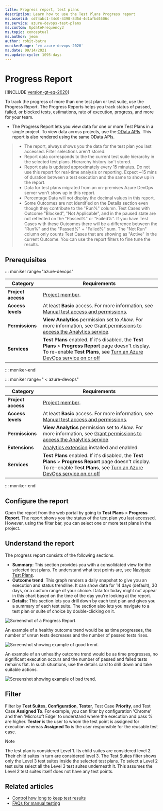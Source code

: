```yaml
---
title: Progress report, test plans
description: Learn how to use the Test Plans Progress report  
ms.assetid: cd74abc1-44c0-4390-8d5d-4d1afbd4606c
ms.service: azure-devops-test-plans
ms.custom: UpdateFrequency3
ms.topic: conceptual
ms.author: jeom
author: rohit-batra
monikerRange: '>= azure-devops-2020'
ms.date: 09/14/2021
ms.update-cycle: 1095-days
---
```


# Progress Report

[!INCLUDE [version-gt-eq-2020](../includes/version-gt-eq-2020.md)]  
  
To track the progress of more than one test plan or test suite, use the Progress Report. The Progress Reports helps you track status of passed, failed, or blocked tests, estimations, rate of execution, progress, and more for your team.

- The Progress Report lets you view data for one or more Test Plans in a single project. To view data across projects, use the [OData APIs](../report/extend-analytics/data-model-analytics-service.md). This report is also rendered using the same OData APIs. 
> - The report, always shows you the data for the test plan you last accessed. Filter selections aren't stored.  
> - Report data corresponds to the the current test suite hierarchy in the selected test plans. Hierarchy history isn't stored.
> - Report data is updated approximately every 15 minutes. Do not use this report for real-time analysis or reporting. Expect ~15 mins of duration between a test execution and the same to show up in the report. 
> - Data for test plans migrated from an on-premises Azure DevOps server won't show up in this report.
> - Percentage Data will not display the decimal values in this report.
> - Some Outcomes are not identified on the Details section even though they contribute to the "Run%" column. Test Cases with Outcome "Blocked", "Not Applicable", and in the paused state are not reflected on the "Passed%" or "Failed%". If you have Test Cases with these Outcomes there will be a difference between the "Run%" and the "Passed%" + "Failed%" sum. The "Not Run" column only counts Test Cases that are showing as "Active" in the current Outcome. You can use the report filters to fine tune the results.   

## Prerequisites

::: moniker range="azure-devops"

| Category | Requirements |
|--------------|-------------|
|**Project access**| [Project member](../organizations/security/add-users-team-project.md). |
|**Access levels**| At least **Basic** access. For more information, see [Manual test access and permissions](manual-test-permissions.md). |
| **Permissions** |**View Analytics**  permission set to *Allow*. For more information, see [Grant permissions to access the Analytics service](../report/powerbi/analytics-security.md).| 
|**Services** |**Test Plans** enabled. If it's disabled, the **Test Plans** > **Progress Report** page doesn't display. To re-enable **Test Plans**, see [Turn an Azure DevOps service on or off](../organizations/settings/set-services.md)|

::: moniker-end

::: moniker range=" < azure-devops"

| Category | Requirements |
|--------------|-------------|
|**Project access**| [Project member](../organizations/security/add-users-team-project.md). |
|**Access levels**| At least **Basic** access. For more information, see [Manual test access and permissions](manual-test-permissions.md). |
| **Permissions** |**View Analytics**  permission set to *Allow*. For more information, see [Grant permissions to access the Analytics service](../report/powerbi/analytics-security.md).| 
| **Extensions** |[Analytics extension](../report/dashboards/analytics-extension.md) installed and enabled.   |
|**Services** |**Test Plans** enabled. If it's disabled, the **Test Plans** > **Progress Report** page doesn't display. To re-enable **Test Plans**, see [Turn an Azure DevOps service on or off](../organizations/settings/set-services.md)|

::: moniker-end

## Configure the report

Open the report from the web portal by going to **Test Plans** > **Progress Report**. The report shows you the status of the test plan you last accessed. However, using the filter bar, you can select one or more test plans in the project.

## Understand the report

The progress report consists of the following sections.
- **Summary**: This section provides you with a consolidated view for the selected test plans. To understand what test points are, see [Navigate Test Plans](navigate-test-plans.md).
- **Outcome trend**: This graph renders a daily snapshot to give you an execution and status trendline. It can show data for 14 days (default), 30 days, or a custom range of your choice. Data for today might not appear in this chart based on the time of the day you're looking at the report.
- **Details**: This section lets you drill down by each test plan and gives you a summary of each test suite. The section also lets you navigate to a test plan or suite of choice by double-clicking on it.

![Screenshot of a Progress Report.](media/progress-report/snippet.PNG)

An example of a healthy outcome trend would be as time progresses, the number of unrun tests decreases and the number of passed tests rises.

![Screenshot showing example of good trend.](media/progress-report/goodtrend.PNG)

An example of an unhealthy outcome trend would be as time progresses, no significant execution occurs and the number of passed and failed tests remains flat. In such situations, use the details card to drill down and take suitable actions.

![Screenshot showing example of bad trend.](media/progress-report/badtrend.png)

## Filter

Filter by **Test Suites**, **Configuration**, **Tester**, Test Case **Priority**, and Test Case **Assigned To**. For example, you can filter by configuration 'Chrome' and then 'Microsoft Edge' to understand where the execution and pass % are higher. **Tester** is the user to whom the test point is assigned for execution whereas **Assigned To** is the user responsible for the reusable test case.

> [!NOTE]   
> The test plan is considered Level 1. Its child suites are considered level 2. Their child suites in turn are considered level 3. The Test Suites filter shows only the Level 3 test suites inside the selected test plans. To select a Level 2 test suite select all the Level 3 test suites underneath it. This assumes the Level 2 test suites itself does not have any test points.


 
  

## Related articles

- [Control how long to keep test results](how-long-to-keep-test-results.md)
- [FAQs for manual testing](reference-qa.yml#trackstatus)


